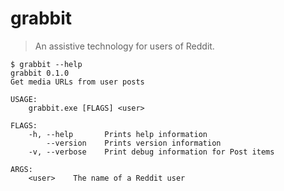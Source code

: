 # grabbit

> An assistive technology for users of Reddit.
```
$ grabbit --help
grabbit 0.1.0
Get media URLs from user posts

USAGE:
    grabbit.exe [FLAGS] <user>

FLAGS:
    -h, --help       Prints help information
        --version    Prints version information
    -v, --verbose    Print debug information for Post items

ARGS:
    <user>    The name of a Reddit user
```
